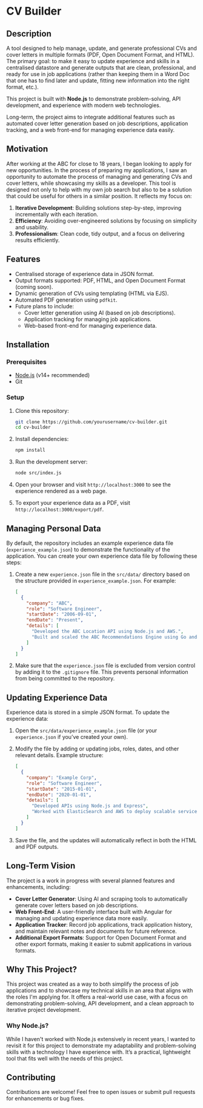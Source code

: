 # CV Builder

## Description

A tool designed to help manage, update, and generate professional CVs and cover letters in multiple formats (PDF, Open Document Format, and HTML). The primary goal: to make it easy to update experience and skills in a centralised datastore and generate outputs that are clean, professional, and ready for use in job applications (rather than keeping them in a Word Doc that one has to find later and update, fitting new information into the right format, etc.).

This project is built with **Node.js** to demonstrate problem-solving, API development, and experience with modern web technologies.

Long-term, the project aims to integrate additional features such as automated cover letter generation based on job descriptions, application tracking, and a web front-end for managing experience data easily.

## Motivation

After working at the ABC for close to 18 years, I began looking to apply for new opportunities. In the process of preparing my applications, I saw an opportunity to automate the process of managing and generating CVs and cover letters, while showcasing my skills as a developer. This tool is designed not only to help with my own job search but also to be a solution that could be useful for others in a similar position. It reflects my focus on:

1. **Iterative Development**: Building solutions step-by-step, improving incrementally with each iteration.
2. **Efficiency**: Avoiding over-engineered solutions by focusing on simplicity and usability.
3. **Professionalism**: Clean code, tidy output, and a focus on delivering results efficiently.

## Features

- Centralised storage of experience data in JSON format.
- Output formats supported: PDF, HTML, and Open Document Format (coming soon).
- Dynamic generation of CVs using templating (HTML via EJS).
- Automated PDF generation using `pdfkit`.
- Future plans to include:
  - Cover letter generation using AI (based on job descriptions).
  - Application tracking for managing job applications.
  - Web-based front-end for managing experience data.

## Installation

### Prerequisites

- [Node.js](https://nodejs.org) (v14+ recommended)
- Git

### Setup

1. Clone this repository:

   ```bash
   git clone https://github.com/yourusername/cv-builder.git
   cd cv-builder
   ```

2. Install dependencies:

   ```bash
   npm install
   ```

3. Run the development server:

   ```bash
   node src/index.js
   ```

4. Open your browser and visit `http://localhost:3000` to see the experience rendered as a web page.

5. To export your experience data as a PDF, visit `http://localhost:3000/export/pdf`.

## Managing Personal Data

By default, the repository includes an example experience data file (`experience_example.json`) to demonstrate the functionality of the application. You can create your own experience data file by following these steps:

1. Create a new `experience.json` file in the `src/data/` directory based on the structure provided in `experience_example.json`. For example:

   ```json
   [
     {
       "company": "ABC",
       "role": "Software Engineer",
       "startDate": "2006-09-01",
       "endDate": "Present",
       "details": [
         "Developed the ABC Location API using Node.js and AWS.",
         "Built and scaled the ABC Recommendations Engine using Go and ElasticSearch."
       ]
     }
   ]
   ```

2. Make sure that the `experience.json` file is excluded from version control by adding it to the `.gitignore` file. This prevents personal information from being committed to the repository.

## Updating Experience Data

Experience data is stored in a simple JSON format. To update the experience data:

1. Open the `src/data/experience_example.json` file (or your `experience.json` if you’ve created your own).
2. Modify the file by adding or updating jobs, roles, dates, and other relevant details. Example structure:

   ```json
   [
     {
       "company": "Example Corp",
       "role": "Software Engineer",
       "startDate": "2015-01-01",
       "endDate": "2020-01-01",
       "details": [
         "Developed APIs using Node.js and Express",
         "Worked with ElasticSearch and AWS to deploy scalable services"
       ]
     }
   ]
   ```

3. Save the file, and the updates will automatically reflect in both the HTML and PDF outputs.

## Long-Term Vision

The project is a work in progress with several planned features and enhancements, including:

- **Cover Letter Generator**: Using AI and scraping tools to automatically generate cover letters based on job descriptions.
- **Web Front-End**: A user-friendly interface built with Angular for managing and updating experience data more easily.
- **Application Tracker**: Record job applications, track application history, and maintain relevant notes and documents for future reference.
- **Additional Export Formats**: Support for Open Document Format and other export formats, making it easier to submit applications in various formats.

## Why This Project?

This project was created as a way to both simplify the process of job applications and to showcase my technical skills in an area that aligns with the roles I'm applying for. It offers a real-world use case, with a focus on demonstrating problem-solving, API development, and a clean approach to iterative project development.

### Why Node.js?

While I haven't worked with Node.js extensively in recent years, I wanted to revisit it for this project to demonstrate my adaptability and problem-solving skills with a technology I have experience with. It’s a practical, lightweight tool that fits well with the needs of this project.

## Contributing

Contributions are welcome! Feel free to open issues or submit pull requests for enhancements or bug fixes.
